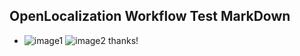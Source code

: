 ## OpenLocalization Workflow Test MarkDown
* ![image1](.\cfd3f7b6-e913-47b3-a88c-7b51804e589d.PNG)   ![image2](.\65230ce9-c662-40c3-a9ca-414e1f94cc5b.png) 
thanks!